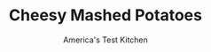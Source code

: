 ---
layout: ../../layouts/MarkdownPostLayout.astro
title: Cheesy Mashed Potatoes
author: America's Test Kitchen
pubDate: 2023-03-15
description: "We wanted to combine cheese and mashed potatoes in a recipe that wouldnt result in a bowlful of gluey spuds."
image_url: https://res.cloudinary.com/hksqkdlah/image/upload/ar_1:1,c_fill,dpr_2.0,f_auto,fl_lossy.progressive.strip_profile,g_faces:auto,q_auto:low,w_344/4108_sfs-cheesymashedpotatoes-cc-315450
tags: ["Side Dishes","Potatoes","Thanksgiving","Cook's Country TV"]
calories: 2462
protein: 14
carbohydrates: 29
fats: 
fiber: 1
ingredients: ["2 pounds, russet potatoes, peeled, quartered, and cut into 1-inch chunks","4 tablespoons, unsalted butter, melted","1/2 teaspoon, table salt","1/8 teaspoon, ground black pepper","1/2 - 3/4 cup, half-and-half, hot","3 tablespoons, sour cream","2 cups, shredded extra-sharp cheddar cheese"]
serves: 6
time: ""
instructions: ["Cover potatoes with 1 inch water in large saucepan. Bring to simmer over high heat (this should take about 10 minutes). Reduce heat to medium and continue to simmer until potatoes are tender and dinner fork can be slipped easily into center, about 20 minutes longer.","Drain potatoes in colander, tossing gently to remove any excess water. Wipe saucepan dry and return potatoes to pan off heat. Using masher, work potatoes into uniform consistency. (Alternatively, push potatoes through ricer or food mill and back into dry saucepan.)","Using large wooden spoon or rubber spatula, stir melted butter into potatoes until just combined. Sprinkle salt and pepper over potatoes and add 1/2 cup hot half-and-half and sour cream. Stir until just combined. Stir in remaining half-and-half as needed to achieve desired consistency. Gently fold in 1 1/2 cups cheese. Taste and adjust seasonings. Sprinkle remaining 1/2 cup cheese over potatoes and cover pot with lid. Let sit for 5 minutes and then partially stir in cheese. Transfer potatoes to serving bowl and serve."]
nutrition: ["708 mg Potassium","324 mg Phosphorus","352 mg Calcium","1 mg Iron","50 mg Magnesium","498 mg Sodium","2 mg Zinc","26 g Fat","1 mg Niacin (B3)","6 g Monounsaturated","1 g Polyunsaturated","8 mg Vitamin C","77 mg Cholesterol","15 g Saturated","1 g Fiber","34 µg Folate (food)","2 g Sugars","5 µg Vitamin K","161 g Water","29 g Carbs","34 µg Folate equivalent (total)","14 g Protein","215 µg Vitamin A","410 kcal Energy","2462 calories"]
notes: "The amount of half-and-half needed to achieve the correct consistency will depend on the potatoes you use and how well you drain them. It is important for both the butter and the half-and-half to be hot when added to the potatoes to make sure that the cheese melts."
---